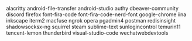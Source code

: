 alacritty
android-file-transfer
android-studio
authy
dbeaver-community
discord
firefox
font-fira-code
font-fira-code-nerd-font
google-chrome
iina
inkscape
iterm2
macfuse
ngrok
opera
pgadmin4
postman
redisinsight
shadowsocksx-ng
squirrel
steam
sublime-text
sunlogincontrol
temurin11
tencent-lemon
thunderbird
visual-studio-code
wechatwebdevtools
